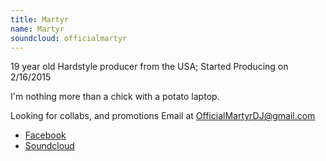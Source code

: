 ```yaml
---
title: Martyr
name: Martyr
soundcloud: officialmartyr
---
```

19 year old Hardstyle producer from the USA;
Started Producing on 2/16/2015

I'm nothing more than a chick with a potato laptop.

Looking for collabs, and promotions Email at OfficialMartyrDJ@gmail.com

* [Facebook](www.facebook.com/MartyrHardstyle/)
* [Soundcloud](https://soundcloud.com/officialmartyr)
